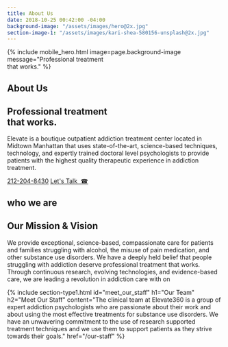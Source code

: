 ```yaml
---
title: About Us
date: 2018-10-25 00:42:00 -04:00
background-image: "/assets/images/hero@2x.jpg"
section-image-1: "/assets/images/kari-shea-580156-unsplash@2x.jpg"
---
```


{% include mobile_hero.html image=page.background-image message="Professional treatment <br />that works." %}

<section id="about_us_hero" class="hero" style="background-image: url('{{ page.background-image }}')">
    <div class="section-content">
        <h1>About Us</h1>
        <h2>Professional treatment <br class="only-desktop" />that works.</h2>
        <p>
            Elevate is a boutique outpatient addiction treatment center located in Midtown Manhattan that uses state-of-the-art, science-based techniques, technology, and expertly trained doctoral level psychologists to provide patients with the highest quality therapeutic experience in addiction treatment.
        </p>
        <a href="tel:1-212-204-8430" class="button rounded only-desktop">212-204-8430</a>
        <a href="tel:1-212-204-8430" class="button rounded only-mobile">Let's Talk &nbsp;&#x260E;</a>
    </div>
</section>

<section id="who_we_are">
    <h1 class="small small-full-width">who we are</h1>
    <div class="section-content">
        <h2>Our Mission & Vision</h2>
        <p>
            We provide exceptional, science-based, compassionate care for patients and families struggling with alcohol, the misuse of pain medication, and other substance use disorders.
            We have a deeply held belief that people struggling with addiction deserve professional treatment that works.
            Through continuous research, evolving technologies, and evidence-based care, we are leading a revolution in addiction care with on
        </p>
        <!-- <a class="learn-more">Learn More &#x2192;</a> -->
    </div>
    <div class="side-image" style="background-image:url('{{ page.section-image-1 }}')"></div>
</section>
{% include section-type1.html
    id="meet_our_staff"
    h1="Our Team"
    h2="Meet Our Staff"
    content="The clinical team at Elevate360 is a group of expert addiction psychologists who are passionate about their work and about using the most effective treatments for substance use disorders. We have an unwavering commitment to the use of research supported treatment techniques and we use them to support patients as they strive towards their goals."
    href="/our-staff"
%}
